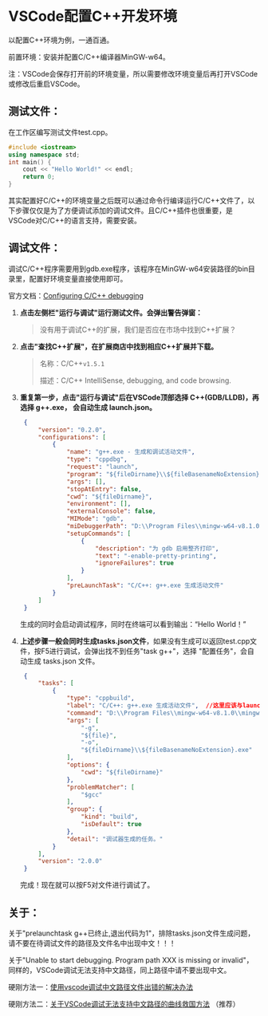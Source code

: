 # VSCode配置C++开发环境



以配置C++环境为例，一通百通。

前置环境：安装并配置C/C++编译器MinGW-w64。

注：VSCode会保存打开前的环境变量，所以需要修改环境变量后再打开VSCode或修改后重启VSCode。

## 测试文件：

在工作区编写测试文件test.cpp。

```C++
#include <iostream>
using namespace std;
int main() {
    cout << "Hello World!" << endl;
    return 0;
}
```

其实配置好C/C++的环境变量之后既可以通过命令行编译运行C/C++文件了，以下步骤仅仅是为了方便调试添加的调试文件。且C/C++插件也很重要，是VSCode对C/C++的语言支持，需要安装。

## 调试文件：

调试C/C++程序需要用到gdb.exe程序，该程序在MinGW-w64安装路径的bin目录里，配置好环境变量直接使用即可。

官方文档：[Configuring C/C++ debugging](https://code.visualstudio.com/docs/cpp/launch-json-reference)

1. **点击左侧栏"运行与调试"运行测试文件。会弹出警告弹窗：**

   > 没有用于调试C++的扩展，我们是否应在市场中找到C++扩展？



2. **点击"查找C++扩展"，在扩展商店中找到相应C++扩展并下载。**

   > 名称：C/C++`v1.5.1`
   >
   > 描述：C/C++ IntelliSense, debugging, and code browsing.



3. **重复第一步，点击"运行与调试"后在VSCode顶部选择 C++(GDB/LLDB)，再选择 g++.exe， 会自动生成 launch.json。**

   ```json
    {
        "version": "0.2.0",
        "configurations": [
            {
                "name": "g++.exe - 生成和调试活动文件",
                "type": "cppdbg",
                "request": "launch",
                "program": "${fileDirname}\\${fileBasenameNoExtension}.exe",
                "args": [],
                "stopAtEntry": false,
                "cwd": "${fileDirname}",
                "environment": [],
                "externalConsole": false,
                "MIMode": "gdb",
                "miDebuggerPath": "D:\\Program Files\\mingw-w64-v8.1.0\\mingw64\\bin\\gdb.exe",
                "setupCommands": [
                    {
                        "description": "为 gdb 启用整齐打印",
                        "text": "-enable-pretty-printing",
                        "ignoreFailures": true
                    }
                ],
                "preLaunchTask": "C/C++: g++.exe 生成活动文件"
            }
        ]
    }
   ```

   生成的同时会启动调试程序，同时在终端可以看到输出：“Hello World！”

   

4. **上述步骤一般会同时生成tasks.json文件**，如果没有生成可以返回test.cpp文件，按F5进行调试，会弹出找不到任务"task g++"，选择 "配置任务"，会自动生成 tasks.json 文件。

   ```json
    {
        "tasks": [
            {
                "type": "cppbuild",
                "label": "C/C++: g++.exe 生成活动文件",  //这里应该与launch.json的preLaunchTask保持一致
                "command": "D:\\Program Files\\mingw-w64-v8.1.0\\mingw64\\bin\\g++.exe",
                "args": [
                    "-g",
                    "${file}",
                    "-o",
                    "${fileDirname}\\${fileBasenameNoExtension}.exe"
                ],
                "options": {
                    "cwd": "${fileDirname}"
                },
                "problemMatcher": [
                    "$gcc"
                ],
                "group": {
                    "kind": "build",
                    "isDefault": true
                },
                "detail": "调试器生成的任务。"
            }
        ],
        "version": "2.0.0"
    }
   ```

   完成！现在就可以按F5对文件进行调试了。



## 关于：

关于"prelaunchtask g++已终止,退出代码为1"，排除tasks.json文件生成问题，请不要在待调试文件的路径及文件名中出现中文！！！

关于"Unable to start debugging. Program path XXX is missing or invalid"，同样的，VSCode调试无法支持中文路径，同上路径中请不要出现中文。

硬刚方法一：[使用vscode调试中文路径文件出错的解决办法](https://blog.csdn.net/xdfsa/article/details/105174254)

硬刚方法二：[关于VSCode调试无法支持中文路径的曲线救国方法](https://blog.csdn.net/weixin_42067548/article/details/108304307) （推荐）

